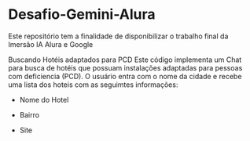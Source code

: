# Desafio-Gemini-Alura
Este repositório tem a finalidade de disponibilizar o trabalho final da Imersão IA Alura e Google

Buscando Hotéis adaptados para PCD
Este código implementa um Chat para busca de hotéis que possuam instalações adaptadas para pessoas com deficiencia (PCD).
O usuário entra com o nome da cidade e recebe uma lista dos hoteis com as seguimtes informações:

- Nome do Hotel

- Bairro

- Site

